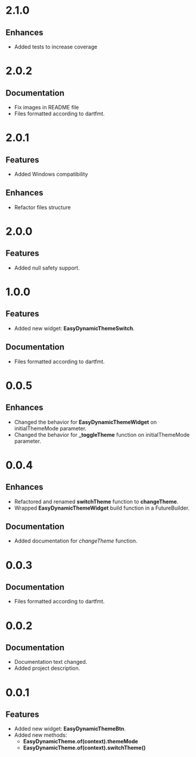 # 2.1.0

## Enhances
- Added tests to increase coverage

# 2.0.2

## Documentation
- Fix images in README file
- Files formatted according to dartfmt.

# 2.0.1

## Features
- Added Windows compatibility
## Enhances
- Refactor files structure

# 2.0.0

## Features
- Added null safety support.

# 1.0.0

## Features
- Added new widget: **EasyDynamicThemeSwitch**.
## Documentation
- Files formatted according to dartfmt.

# 0.0.5

## Enhances
- Changed the behavior for **EasyDynamicThemeWidget** on initialThemeMode parameter.
- Changed the behavior for **_toggleTheme** function on initialThemeMode parameter.

# 0.0.4

## Enhances
- Refactored and renamed **switchTheme** function to **changeTheme**.
- Wrapped **EasyDynamicThemeWidget** build function in a FutureBuilder.
## Documentation
- Added documentation for *changeTheme* function.

# 0.0.3

## Documentation
- Files formatted according to dartfmt.

# 0.0.2

## Documentation
- Documentation text changed.
- Added project description.

# 0.0.1

## Features
- Added new widget: **EasyDynamicThemeBtn**.
- Added new methods: 
  - **EasyDynamicTheme.of(context).themeMode**
  - **EasyDynamicTheme.of(context).switchTheme()**